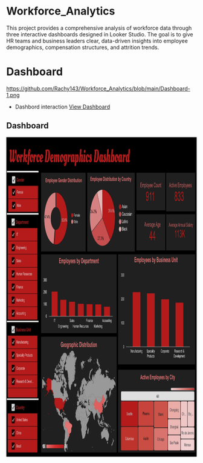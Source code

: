 # Workforce_Analytics
This project provides a comprehensive analysis of workforce data through three interactive dashboards designed in Looker Studio. The goal is to give HR teams and business leaders clear, data-driven insights into employee demographics, compensation structures, and attrition trends.
# Dashboard
https://github.com/Rachy143/Workforce_Analytics/blob/main/Dashboard-1.png
- Dashbord interaction <a href="https://github.com/Rachy143/CAFE-SALES-DATA-ANALYSIS-USING-EXCEL/blob/main/CAFE%20DASHBOARD.png">View Dashboard<a/>
## Dashboard
<img width="1895" height="844" alt="CAFE DASHBOARD" src="https://github.com/Rachy143/Workforce_Analytics/blob/main/Dashboard-1.png" />
